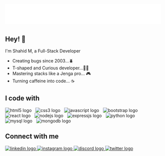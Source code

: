 <h1 align="center">
  <img src="https://raw.githubusercontent.com/mshahid153/mshahid153/master/name.svg" alt="Shahid M" />
</h1>

## Hey! 👋
I'm Shahid M, a Full-Stack Developer

- Creating bugs since 2003...🪲
- T-shaped and Curious developer...👨‍💻
- Mastering stacks like a Jenga pro... 🎮
- Turning caffeine into code... ☕️

## I code with

<div align="left">  
  <img src="https://skillicons.dev/icons?i=html" height="40" alt="html5 logo"  />
  <img width="5" />
  <img src="https://skillicons.dev/icons?i=css" height="40" alt="css3 logo"  />
  <img width="5" />
  <img src="https://skillicons.dev/icons?i=javascript" height="40" alt="javascript logo"  />
  <img width="5" />
  <img src="https://skillicons.dev/icons?i=bootstrap" height="40" alt="bootstrap logo"  />
  <img width="5" />
  <img src="https://skillicons.dev/icons?i=react" height="40" alt="react logo"  />
  <img width="5" />
  <img src="https://skillicons.dev/icons?i=nodejs" height="40" alt="nodejs logo"  />
  <img width="5" />
  <img src="https://skillicons.dev/icons?i=express" height="40" alt="expressjs logo"  />
  <img width="5" />
  <img src="https://skillicons.dev/icons?i=python" height="40" alt="python logo"  />
  <img width="5" />
  <img src="https://skillicons.dev/icons?i=mysql" height="40" alt="mysql logo"  />
  <img width="5" />
  <img src="https://skillicons.dev/icons?i=mongodb" height="40" alt="mongodb logo"  />
</div>

## Connect with me

<div align="left">
  <a href="www.linkedin.com/in/mshahid153" target="_blank">
    <img src="https://skillicons.dev/icons?i=linkedin" width="52" height="40" alt="linkedin logo"  />
  </a>
    <a href="https://www.instagram.com/shahidm_/" target="_blank">
    <img src="https://skillicons.dev/icons?i=instagram" width="52" height="40" alt="instagram logo"  />
  </a>
  <a href="https://discordapp.com/users/990567900681228318" target="_blank">
    <img src="https://skillicons.dev/icons?i=discord" width="52" height="40" alt="discord logo"  />
  </a>
    <a href="https://x.com/shahid_cruze?t=SnS2PyV1FALYV7tvTARM5g&s=09" target="_blank">
    <img src="https://skillicons.dev/icons?i=twitter" width="52" height="40" alt="twitter logo"  />
  </a>
</div>
